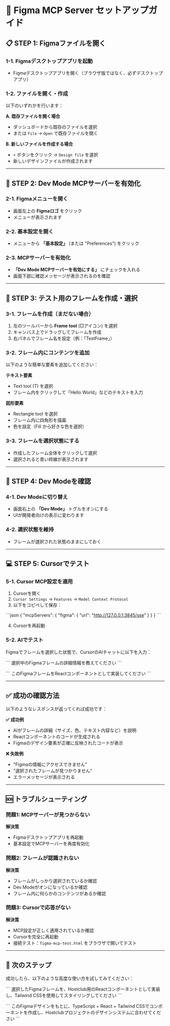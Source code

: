 # 🎨 Figma MCP Server セットアップガイド

## 📋 **STEP 1: Figmaファイルを開く**

### 1-1. Figmaデスクトップアプリを起動
- Figmaデスクトップアプリを開く（ブラウザ版ではなく、必ずデスクトップアプリ）

### 1-2. ファイルを開く・作成
以下のいずれかを行います：

**A. 既存ファイルを開く場合**
- ダッシュボードから既存のファイルを選択
- または `File` → `Open` で既存ファイルを開く

**B. 新しいファイルを作成する場合**
- `+` ボタンをクリック → `Design file` を選択
- 新しいデザインファイルが作成されます

---

## 🔧 **STEP 2: Dev Mode MCPサーバーを有効化**

### 2-1. Figmaメニューを開く
- 画面左上の **Figmaロゴ** をクリック
- メニューが表示されます

### 2-2. 基本設定を開く
- メニューから **「基本設定」** (または "Preferences") をクリック

### 2-3. MCPサーバーを有効化
- **「Dev Mode MCPサーバーを有効にする」** にチェックを入れる
- 画面下部に確認メッセージが表示されるのを確認

---

## 🎯 **STEP 3: テスト用のフレームを作成・選択**

### 3-1. フレームを作成（まだない場合）
1. 左のツールバーから **Frame tool** (□アイコン) を選択
2. キャンバス上でドラッグしてフレームを作成
3. 右パネルでフレーム名を設定（例：「TestFrame」）

### 3-2. フレーム内にコンテンツを追加
以下のような簡単な要素を追加してください：

**テキスト要素**
- Text tool (T) を選択
- フレーム内をクリックして「Hello World」などのテキストを入力

**図形要素**
- Rectangle tool を選択
- フレーム内に四角形を描画
- 色を設定（Fill から好きな色を選択）

### 3-3. フレームを選択状態にする
- 作成したフレーム全体をクリックして選択
- 選択されると青い枠線が表示されます

---

## 🚀 **STEP 4: Dev Modeを確認**

### 4-1. Dev Modeに切り替え
- 画面右上の **「Dev Mode」** トグルをオンにする
- UIが開発者向けの表示に変わります

### 4-2. 選択状態を維持
- フレームが選択された状態のままにしておく

---

## 💻 **STEP 5: Cursorでテスト**

### 5-1. Cursor MCP設定を適用
1. Cursorを開く
2. `Cursor Settings` → `Features` → `Model Context Protocol`
3. 以下をコピペして保存：

\`\`\`json
{
  "mcpServers": {
    "figma": {
      "url": "http://127.0.0.1:3845/sse"
    }
  }
}
\`\`\`

4. Cursorを再起動

### 5-2. AIでテスト
Figmaでフレームを選択した状態で、CursorのAIチャットに以下を入力：

\`\`\`
選択中のFigmaフレームの詳細情報を教えてください
\`\`\`

\`\`\`
このFigmaフレームをReactコンポーネントとして実装してください
\`\`\`

---

## ✅ **成功の確認方法**

以下のようなレスポンスが返ってくれば成功です：

**✅ 成功例**
- AIがフレームの詳細（サイズ、色、テキスト内容など）を説明
- Reactコンポーネントのコードが生成される
- Figmaのデザイン要素が正確に反映されたコードが表示

**❌ 失敗例**
- "Figmaの情報にアクセスできません"
- "選択されたフレームが見つかりません"
- エラーメッセージが表示される

---

## 🆘 **トラブルシューティング**

### 問題1: MCPサーバーが見つからない
**解決策**
- Figmaデスクトップアプリを再起動
- 基本設定でMCPサーバーを再度有効化

### 問題2: フレームが認識されない
**解決策**
- フレームがしっかり選択されているか確認
- Dev Modeがオンになっているか確認
- フレーム内に何らかのコンテンツがあるか確認

### 問題3: Cursorで応答がない
**解決策**
- MCP設定が正しく適用されているか確認
- Cursorを完全に再起動
- 接続テスト：`figma-mcp-test.html` をブラウザで開いてテスト

---

## 🎯 **次のステップ**

成功したら、以下のような高度な使い方を試してみてください：

\`\`\`
選択したFigmaフレームを、Hostclub用のReactコンポーネントとして実装し、Tailwind CSSを使用してスタイリングしてください
\`\`\`

\`\`\`
このFigmaデザインをもとに、TypeScript + React + Tailwind CSSでコンポーネントを作成し、Hostclubプロジェクトのデザインシステムに合わせてください
\`\`\` 
